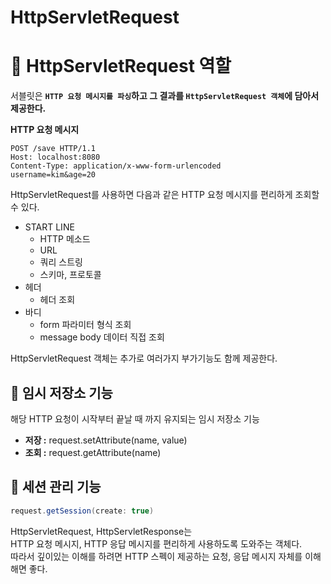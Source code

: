 HttpServletRequest
=====================
# 📘 HttpServletRequest 역할
서블릿은 **`HTTP 요청 메시지를 파싱`하고 그 결과를 `HttpServletRequest 객체`에 담아서 제공한다.**       
   
**HTTP 요청 메시지**  
```http
POST /save HTTP/1.1
Host: localhost:8080
Content-Type: application/x-www-form-urlencoded
username=kim&age=20
```
HttpServletRequest를 사용하면 다음과 같은 HTTP 요청 메시지를 편리하게 조회할 수 있다.

* START LINE
  * HTTP 메소드
  * URL
  * 쿼리 스트링
  * 스키마, 프로토콜
* 헤더
  * 헤더 조회
* 바디
  * form 파라미터 형식 조회
  * message body 데이터 직접 조회
  
HttpServletRequest 객체는 추가로 여러가지 부가기능도 함께 제공한다.

## 📖 임시 저장소 기능
해당 HTTP 요청이 시작부터 끝날 때 까지 유지되는 임시 저장소 기능    

* **저장 :** request.setAttribute(name, value)    
* **조회 :** request.getAttribute(name)    
   
## 📖 세션 관리 기능
```java
request.getSession(create: true)
```
       
HttpServletRequest, HttpServletResponse는            
HTTP 요청 메시지, HTTP 응답 메시지를 편리하게 사용하도록 도와주는 객체다.      
따라서 깊이있는 이해를 하려면 HTTP 스펙이 제공하는 요청, 응답 메시지 자체를 이해해면 좋다.     
